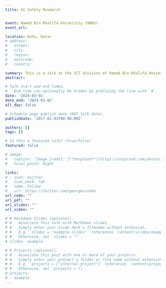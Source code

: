 ```yaml
---
title: AI Safety Research


event: Hamad Bin Khalifa University (HBKU)
event_url: 

location: Doha, Qatar
# address:
#   street: 
#   city: 
#   region: 
#   postcode:
#   country: 

summary: This is a talk at the ICT division of Hamad Bin Khalifa Unviersity (HBKU).
abstract: 

# Talk start and end times.
#   End time can optionally be hidden by prefixing the line with `#`.
date: '2024-03-02'
date_end: '2024-03-02'
all_day: false

# Schedule page publish date (NOT talk date).
publishDate: '2017-01-01T00:00:00Z'

authors: []
tags: []

# Is this a featured talk? (true/false)
featured: false

# image:
#   caption: 'Image credit: [**Unsplash**](https://unsplash.com/photos/bzdhc5b3Bxs)'
#   focal_point: Right

links:
# - icon: twitter
#   icon_pack: fab
#   name: Follow
#   url: https://twitter.com/georgecushen
url_code: ""
url_pdf: ""
url_slides: ""
url_video: ""

# # Markdown Slides (optional).
# #   Associate this talk with Markdown slides.
# #   Simply enter your slide deck's filename without extension.
# #   E.g. `slides = "example-slides"` references `content/slides/example-slides.md`.
# #   Otherwise, set `slides = ""`.
# slides: example

# # Projects (optional).
# #   Associate this post with one or more of your projects.
# #   Simply enter your project's folder or file name without extension.
# #   E.g. `projects = ["internal-project"]` references `content/project/deep-learning/index.md`.
# #   Otherwise, set `projects = []`.
# projects:
# - example
---
```

